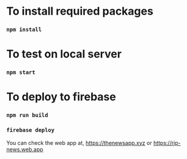 # To install required packages

### `npm install`

# To test on local server

### `npm start`

# To deploy to firebase

### `npm run build`

### `firebase deploy`

You can check the web app at, https://thenewsapp.xyz or https://rip-news.web.app

